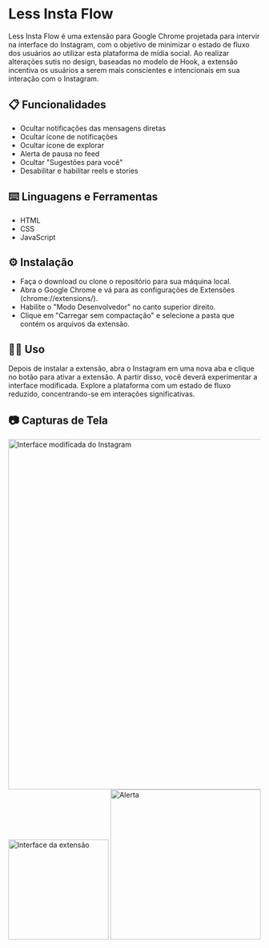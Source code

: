 # Less Insta Flow

Less Insta Flow é uma extensão para Google Chrome projetada para intervir na interface do Instagram, com o objetivo de minimizar o estado de fluxo dos usuários ao utilizar esta plataforma de mídia social. Ao realizar alterações sutis no design, baseadas no modelo de Hook, a extensão incentiva os usuários a serem mais conscientes e intencionais em sua interação com o Instagram.

## 📋 Funcionalidades
- Ocultar notificações das mensagens diretas
- Ocultar ícone de notificações
- Ocultar ícone de explorar
- Alerta de pausa no feed
- Ocultar "Sugestões para você"
- Desabilitar e habilitar reels e stories

## ⌨️ Linguagens e Ferramentas
- HTML
- CSS
- JavaScript

## ⚙️ Instalação
- Faça o download ou clone o repositório para sua máquina local.
- Abra o Google Chrome e vá para as configurações de Extensões (chrome://extensions/).
- Habilite o "Modo Desenvolvedor" no canto superior direito.
- Clique em "Carregar sem compactação" e selecione a pasta que contém os arquivos da extensão.

## 👩‍💻 Uso
Depois de instalar a extensão, abra o Instagram em uma nova aba e clique no botão para ativar a extensão. A partir disso, você deverá experimentar a interface modificada. Explore a plataforma com um estado de fluxo reduzido, concentrando-se em interações significativas.

## 📷 Capturas de Tela
<img src="https://github.com/alicecabral/less-insta-flow/assets/64849779/3def9cf9-d8c8-44b9-b1e7-124e761a14b8" alt="Interface modificada do Instagram" min-width="400px" max-width="700px" width="700px"><br>
<img src="https://github.com/alicecabral/less-insta-flow/assets/64849779/890e7ecf-dbf4-464e-86ef-c0cc9e097955" alt="Interface da extensão" min-width="200px" max-width="200px" width="200px">
<img src="https://github.com/alicecabral/less-insta-flow/assets/64849779/99457efd-ef29-4ac2-8b25-3dad03ecbed7" alt="Alerta" min-width="300px" max-width="300px" width="300px">

